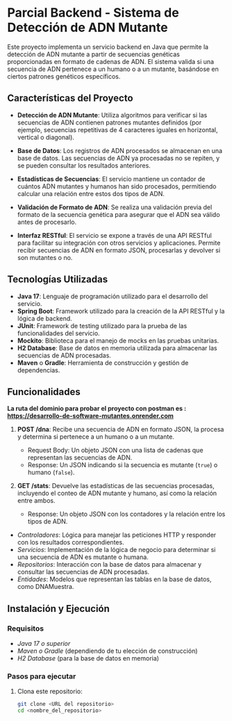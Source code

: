 # Parcial Backend - Sistema de Detección de ADN Mutante 

Este proyecto implementa un servicio backend en Java que permite la detección de ADN mutante a partir de secuencias genéticas proporcionadas en formato de cadenas de ADN. El sistema valida si una secuencia de ADN pertenece a un humano o a un mutante, basándose en ciertos patrones genéticos específicos. 

## Características del Proyecto

- **Detección de ADN Mutante**: Utiliza algoritmos para verificar si las secuencias de ADN contienen patrones mutantes definidos (por ejemplo, secuencias repetitivas de 4 caracteres iguales en horizontal, vertical o diagonal).
  
- **Base de Datos**: Los registros de ADN procesados se almacenan en una base de datos. Las secuencias de ADN ya procesadas no se repiten, y se pueden consultar los resultados anteriores.
  
- **Estadísticas de Secuencias**: El servicio mantiene un contador de cuántos ADN mutantes y humanos han sido procesados, permitiendo calcular una relación entre estos dos tipos de ADN.
  
- **Validación de Formato de ADN**: Se realiza una validación previa del formato de la secuencia genética para asegurar que el ADN sea válido antes de procesarlo.

- **Interfaz RESTful**: El servicio se expone a través de una API RESTful para facilitar su integración con otros servicios y aplicaciones. Permite recibir secuencias de ADN en formato JSON, procesarlas y devolver si son mutantes o no.

## Tecnologías Utilizadas

- **Java 17**: Lenguaje de programación utilizado para el desarrollo del servicio.
- **Spring Boot**: Framework utilizado para la creación de la API RESTful y la lógica de backend.
- **JUnit**: Framework de testing utilizado para la prueba de las funcionalidades del servicio.
- **Mockito**: Biblioteca para el manejo de mocks en las pruebas unitarias.
- **H2 Database**: Base de datos en memoria utilizada para almacenar las secuencias de ADN procesadas.
- **Maven** o **Gradle**: Herramienta de construcción y gestión de dependencias.

## Funcionalidades

**La ruta del dominio para probar el proyecto con postman es : https://desarrollo-de-software-mutantes.onrender.com**
1. **POST /dna**: Recibe una secuencia de ADN en formato JSON, la procesa y determina si pertenece a un humano o a un mutante.
   - Request Body: Un objeto JSON con una lista de cadenas que representan las secuencias de ADN.
   - Response: Un JSON indicando si la secuencia es mutante (`true`) o humano (`false`).
  
2. **GET /stats**: Devuelve las estadísticas de las secuencias procesadas, incluyendo el conteo de ADN mutante y humano, así como la relación entre ambos.
   - Response: Un objeto JSON con los contadores y la relación entre los tipos de ADN.

- *Controladores*: Lógica para manejar las peticiones HTTP y responder con los resultados correspondientes.
- *Servicios*: Implementación de la lógica de negocio para determinar si una secuencia de ADN es mutante o humana.
- *Repositorios*: Interacción con la base de datos para almacenar y consultar las secuencias de ADN procesadas.
- *Entidades*: Modelos que representan las tablas en la base de datos, como DNAMuestra.

## Instalación y Ejecución

### Requisitos

- *Java 17 o superior*
- *Maven o Gradle* (dependiendo de tu elección de construcción)
- *H2 Database* (para la base de datos en memoria)

### Pasos para ejecutar

1. Clona este repositorio:

   ```bash
   git clone <URL del repositorio>
   cd <nombre_del_repositorio>

